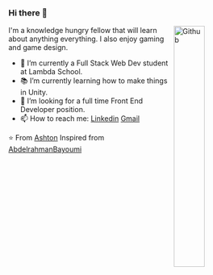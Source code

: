 ### Hi there 👋

<img width="35%" align="right" alt="Github" src="https://user-images.githubusercontent.com/48678280/88862734-4903af80-d201-11ea-968b-9c939d88a37c.gif" />

I'm a knowledge hungry fellow that will learn about anything everything. I also enjoy gaming and game design.

- 🔭 I’m currently a Full Stack Web Dev student at Lambda School.
- 📚 I’m currently learning how to make things in Unity.
- 👯 I’m looking for a full time Front End Developer position. 
- 📫 How to reach me: [Linkedin](https://www.linkedin.com/in/ashtoturn) [Gmail](ashtoturn@gmail.com)

⭐️ From [Ashton](https://github.com/ashtoturn)
Inspired from [AbdelrahmanBayoumi](https://github.com/abdelrahmanbayoumi)
